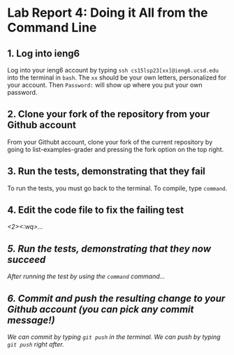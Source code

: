 # Lab Report 4: Doing it All from the Command Line
## 1. Log into ieng6
Log into your ieng6 account by typing ```ssh cs15lsp23[xx]@ieng6.ucsd.edu``` into the terminal in ```bash```. The ```xx``` should be your own letters, personalized for your account. Then ```Password:``` will show up where you put your own password.
## 2. Clone your fork of the repository from your Github account
From your Githubt account, clone your fork of the current repository by going to list-examples-grader and pressing the fork option on the top right. 
## 3. Run the tests, demonstrating that they fail
To run the tests, you must go back to the terminal. To compile, type ```command```.
## 4. Edit the code file to fix the failing test
</index1><enter><n><n><n><n><n><n><n><n><n><l><l><l><l><l><x><i><2><esc><:wq><enter>...
## 5. Run the tests, demonstrating that they now succeed
After running the test by using the ```command``` command...
## 6. Commit and push the resulting change to your Github account (you can pick any commit message!)
We can commit by typing ```git push``` in the terminal. We can push by typing ```git push``` right after.
